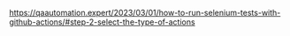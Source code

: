 

https://qaautomation.expert/2023/03/01/how-to-run-selenium-tests-with-github-actions/#step-2-select-the-type-of-actions
